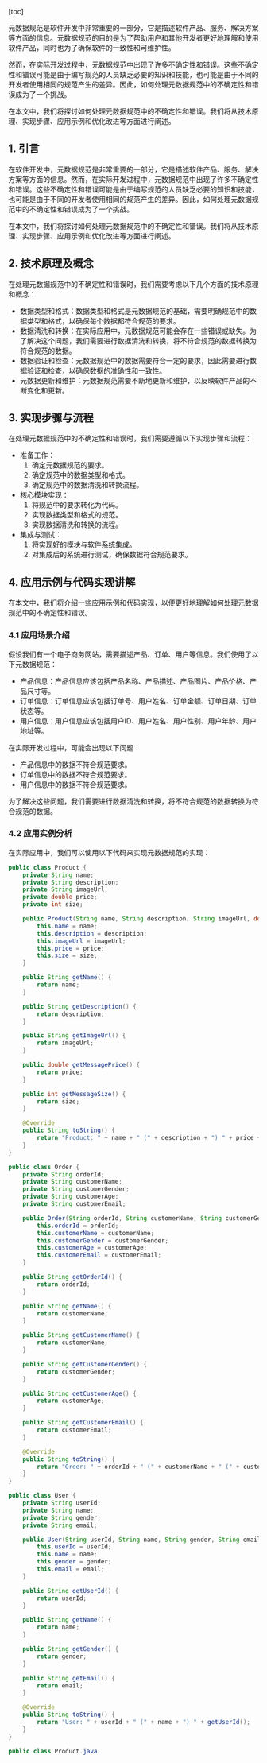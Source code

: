 
[toc]                    
                
                
元数据规范是软件开发中非常重要的一部分，它是描述软件产品、服务、解决方案等方面的信息。元数据规范的目的是为了帮助用户和其他开发者更好地理解和使用软件产品，同时也为了确保软件的一致性和可维护性。

然而，在实际开发过程中，元数据规范中出现了许多不确定性和错误。这些不确定性和错误可能是由于编写规范的人员缺乏必要的知识和技能，也可能是由于不同的开发者使用相同的规范产生的差异。因此，如何处理元数据规范中的不确定性和错误成为了一个挑战。

在本文中，我们将探讨如何处理元数据规范中的不确定性和错误。我们将从技术原理、实现步骤、应用示例和优化改进等方面进行阐述。

## 1. 引言

在软件开发中，元数据规范是非常重要的一部分，它是描述软件产品、服务、解决方案等方面的信息。然而，在实际开发过程中，元数据规范中出现了许多不确定性和错误。这些不确定性和错误可能是由于编写规范的人员缺乏必要的知识和技能，也可能是由于不同的开发者使用相同的规范产生的差异。因此，如何处理元数据规范中的不确定性和错误成为了一个挑战。

在本文中，我们将探讨如何处理元数据规范中的不确定性和错误。我们将从技术原理、实现步骤、应用示例和优化改进等方面进行阐述。

## 2. 技术原理及概念

在处理元数据规范中的不确定性和错误时，我们需要考虑以下几个方面的技术原理和概念：

- 数据类型和格式：数据类型和格式是元数据规范的基础，需要明确规范中的数据类型和格式，以确保每个数据都符合规范的要求。
- 数据清洗和转换：在实际应用中，元数据规范可能会存在一些错误或缺失。为了解决这个问题，我们需要进行数据清洗和转换，将不符合规范的数据转换为符合规范的数据。
- 数据验证和检查：元数据规范中的数据需要符合一定的要求，因此需要进行数据验证和检查，以确保数据的准确性和一致性。
- 元数据更新和维护：元数据规范需要不断地更新和维护，以反映软件产品的不断变化和更新。

## 3. 实现步骤与流程

在处理元数据规范中的不确定性和错误时，我们需要遵循以下实现步骤和流程：

- 准备工作：
	1. 确定元数据规范的要求。
	2. 确定规范中的数据类型和格式。
	3. 确定规范中的数据清洗和转换流程。
- 核心模块实现：
	1. 将规范中的要求转化为代码。
	2. 实现数据类型和格式的规范。
	3. 实现数据清洗和转换的流程。
- 集成与测试：
	1. 将实现好的模块与软件系统集成。
	2. 对集成后的系统进行测试，确保数据符合规范要求。

## 4. 应用示例与代码实现讲解

在本文中，我们将介绍一些应用示例和代码实现，以便更好地理解如何处理元数据规范中的不确定性和错误。

### 4.1 应用场景介绍

假设我们有一个电子商务网站，需要描述产品、订单、用户等信息。我们使用了以下元数据规范：

- 产品信息：产品信息应该包括产品名称、产品描述、产品图片、产品价格、产品尺寸等。
- 订单信息：订单信息应该包括订单号、用户姓名、订单金额、订单日期、订单状态等。
- 用户信息：用户信息应该包括用户ID、用户姓名、用户性别、用户年龄、用户地址等。

在实际开发过程中，可能会出现以下问题：

- 产品信息中的数据不符合规范要求。
- 订单信息中的数据不符合规范要求。
- 用户信息中的数据不符合规范要求。

为了解决这些问题，我们需要进行数据清洗和转换，将不符合规范的数据转换为符合规范的数据。

### 4.2 应用实例分析

在实际应用中，我们可以使用以下代码来实现元数据规范的实现：

```java
public class Product {
    private String name;
    private String description;
    private String imageUrl;
    private double price;
    private int size;

    public Product(String name, String description, String imageUrl, double price, int size) {
        this.name = name;
        this.description = description;
        this.imageUrl = imageUrl;
        this.price = price;
        this.size = size;
    }

    public String getName() {
        return name;
    }

    public String getDescription() {
        return description;
    }

    public String getImageUrl() {
        return imageUrl;
    }

    public double getMessagePrice() {
        return price;
    }

    public int getMessageSize() {
        return size;
    }

    @Override
    public String toString() {
        return "Product: " + name + " (" + description + ") " + price + ", " + size + "x" + size + "." + getMessagePrice();
    }
}

public class Order {
    private String orderId;
    private String customerName;
    private String customerGender;
    private String customerAge;
    private String customerEmail;

    public Order(String orderId, String customerName, String customerGender, String customerAge, String customerEmail) {
        this.orderId = orderId;
        this.customerName = customerName;
        this.customerGender = customerGender;
        this.customerAge = customerAge;
        this.customerEmail = customerEmail;
    }

    public String getOrderId() {
        return orderId;
    }

    public String getName() {
        return customerName;
    }

    public String getCustomerName() {
        return customerName;
    }

    public String getCustomerGender() {
        return customerGender;
    }

    public String getCustomerAge() {
        return customerAge;
    }

    public String getCustomerEmail() {
        return customerEmail;
    }

    @Override
    public String toString() {
        return "Order: " + orderId + " (" + customerName + " (" + customerGender + ", " + customerAge + ") " + customerEmail + ") " + getOrderId();
    }
}

public class User {
    private String userId;
    private String name;
    private String gender;
    private String email;

    public User(String userId, String name, String gender, String email) {
        this.userId = userId;
        this.name = name;
        this.gender = gender;
        this.email = email;
    }

    public String getUserId() {
        return userId;
    }

    public String getName() {
        return name;
    }

    public String getGender() {
        return gender;
    }

    public String getEmail() {
        return email;
    }

    @Override
    public String toString() {
        return "User: " + userId + " (" + name + ") " + getUserId();
    }
}

public class Product.java
```

